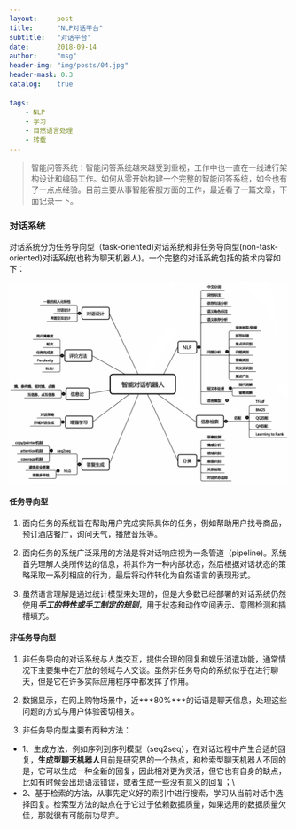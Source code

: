 ```yaml
---
layout:     post
title:      "NLP对话平台"
subtitle:   "对话平台"
date:       2018-09-14
author:     "msg"
header-img: "img/posts/04.jpg"
header-mask: 0.3
catalog:    true

tags:
    - NLP
    - 学习
    - 自然语言处理
    - 转载
---
```


> 智能问答系统：智能问答系统越来越受到重视，工作中也一直在一线进行架构设计和编码工作。如何从零开始构建一个完整的智能问答系统，如今也有了一点点经验。目前主要从事智能客服方面的工作，最近看了一篇文章，下面记录一下。

### 对话系统

对话系统分为任务导向型（task-oriented)对话系统和非任务导向型(non-task-oriented)对话系统(也称为聊天机器人)。一个完整的对话系统包括的技术内容如下：

![对话系统](/img/posts/dialog.jpg)

#### 任务导向型
1) 面向任务的系统旨在帮助用户完成实际具体的任务，例如帮助用户找寻商品，预订酒店餐厅，询问天气，播放音乐等。 

2) 面向任务的系统广泛采用的方法是将对话响应视为一条管道（pipeline)。系统首先理解人类所传达的信息，将其作为一种内部状态，然后根据对话状态的策略采取一系列相应的行为，最后将动作转化为自然语言的表现形式。

3) 虽然语言理解是通过统计模型来处理的，但是大多数已经部署的对话系统仍然使用***手工的特性或手工制定的规则***，用于状态和动作空间表示、意图检测和插槽填充。

#### 非任务导向型

1) 非任务导向的对话系统与人类交互，提供合理的回复和娱乐消遣功能，通常情况下主要集中在开放的领域与人交谈。虽然非任务导向的系统似乎在进行聊天，但是它在许多实际应用程序中都发挥了作用。

2) 数据显示，在网上购物场景中，近***80%***的话语是聊天信息，处理这些问题的方式与用户体验密切相关。

3) 非任务导向型主要有两种方法：

* 1、生成方法，例如序列到序列模型（seq2seq），在对话过程中产生合适的回复，**生成型聊天机器人**目前是研究界的一个热点，和检索型聊天机器人不同的是，它可以生成一种全新的回复，因此相对更为灵活，但它也有自身的缺点，比如有时候会出现语法错误，或者生成一些没有意义的回复；\\
* 2、基于检索的方法，从事先定义好的索引中进行搜索，学习从当前对话中选择回复。检索型方法的缺点在于它过于依赖数据质量，如果选用的数据质量欠佳，那就很有可能前功尽弃。 
